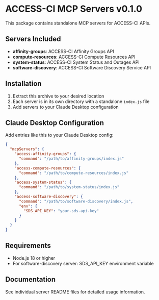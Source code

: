 # ACCESS-CI MCP Servers v0.1.0

This package contains standalone MCP servers for ACCESS-CI APIs.

## Servers Included

- **affinity-groups**: ACCESS-CI Affinity Groups API
- **compute-resources**: ACCESS-CI Compute Resources API  
- **system-status**: ACCESS-CI System Status and Outages API
- **software-discovery**: ACCESS-CI Software Discovery Service API

## Installation

1. Extract this archive to your desired location
2. Each server is in its own directory with a standalone `index.js` file
3. Add servers to your Claude Desktop configuration

## Claude Desktop Configuration

Add entries like this to your Claude Desktop config:

```json
{
  "mcpServers": {
    "access-affinity-groups": {
      "command": "/path/to/affinity-groups/index.js"
    },
    "access-compute-resources": {
      "command": "/path/to/compute-resources/index.js"
    },
    "access-system-status": {
      "command": "/path/to/system-status/index.js"
    },
    "access-software-discovery": {
      "command": "/path/to/software-discovery/index.js",
      "env": {
        "SDS_API_KEY": "your-sds-api-key"
      }
    }
  }
}
```

## Requirements

- Node.js 18 or higher
- For software-discovery server: SDS_API_KEY environment variable

## Documentation

See individual server README files for detailed usage information.
